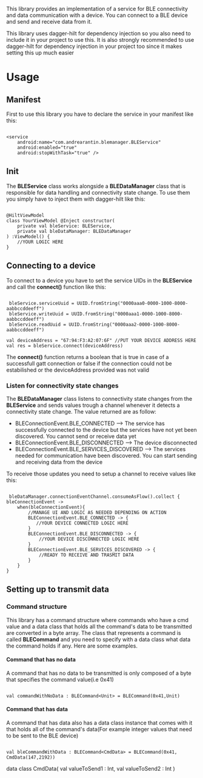 This library provides an implementation of a service for BLE connectivity and data communication with a device.
You can connect to a BLE device and send and receive data from it.

This library uses dagger-hilt for dependency injection so you also need to include it in your project to use this.
It is also strongly recommended to use dagger-hilt for dependency injection in your project too since it makes
setting this up much easier

# Usage

## Manifest

First to use this library you have to declare the service in your manifest like this:

```

<service
    android:name="com.andrearantin.blemanager.BLEService"
    android:enabled="true"
    android:stopWithTask="true" />

```

## Init

The **BLEService** class works alongside a **BLEDataManager** class that is responsible for data handling and connectivity state change.
To use them you simply have to inject them with dagger-hilt like this:

```

@HiltViewModel
class YourViewModel @Inject constructor(
    private val bleService: BLEService,
    private val bleDataManager: BLEDataManager
) :ViewModel() {
    //YOUR LOGIC HERE
}

```

## Connecting to a device

To connect to a device you have to set the service UIDs in the **BLEService** and call the **connect()** function like this:

```

 bleService.serviceUuid = UUID.fromString("0000aaa0-0000-1000-8000-aabbccddeeff")
 bleService.writeUuid = UUID.fromString("0000aaa1-0000-1000-8000-aabbccddeeff")
 bleService.readUuid = UUID.fromString("0000aaa2-0000-1000-8000-aabbccddeeff")

val deviceAddress = "67:94:F3:A2:07:6F" //PUT YOUR DEVICE ADDRESS HERE
val res = bleService.connect(deviceAddress)

```
The **connect()** function returns a boolean that is true in case of a successfull gatt connection or false if the connection
could not be estabilished or the deviceAddress provided was not valid

### Listen for connectivity state changes

The **BLEDataManager** class listens to connectivity state changes from the **BLEService** and sends values trough a channel whenever it detects a connectivity state change.
The value returned are as follow:

- BLEConnectionEvent.BLE_CONNECTED --> The service has successfully connected to the device but the services have not yet been discovered. You cannot send or receive data yet
- BLEConnectionEvent.BLE_DISCONNECTED --> The device disconnected
- BLEConnectionEvent.BLE_SERVICES_DISCOVERED --> The services needed for communication have been discovered. You can start sending and receiving data from the device

To receive those updates you need to setup a channel to receive values like this: 

```

 bleDataManager.connectionEventChannel.consumeAsFlow().collect { bleConnectionEvent ->
    when(bleConnectionEvent){
        //MANAGE UI AND LOGIC AS NEEDED DEPENDING ON ACTION
        BLEConnectionEvent.BLE_CONNECTED -> {
           //YOUR DEVICE CONNECTED LOGIC HERE
        }
        BLEConnectionEvent.BLE_DISCONNECTED -> {
            //YOUR DEVICE DISCONNECTED LOGIC HERE
        }
        BLEConnectionEvent.BLE_SERVICES_DISCOVERED -> {
            //READY TO RECEIVE AND TRASMIT DATA
        }
    }
}

```

## Setting up to transmit data

### Command structure

This library has a command structure where commands who have a cmd value and a data class that holds all the command's data to be transmitted are converted in
a byte array. The class that represents a command is called **BLECommand** and you need to specify with a data class what data the command holds if any.
Here are some examples.

#### Command that has no data

A command that has no data to be transmitted is only composed of a byte that specifies the command value(i.e 0x41)

```

val commandWithNoData : BLECommand<Unit> = BLECommand(0x41,Unit)

```

#### Command that has data

A command that has data also has a data class instance that comes with it that holds all of the command's data(For example integer values that need to be sent to the BLE device)

```

val bleCommandWithData : BLECommand<CmdData> = BLECommand(0x41, CmdData(147,2192))

```

data class CmdData(
    val valueToSend1 : Int,
    val valueToSend2 : Int
)

```

